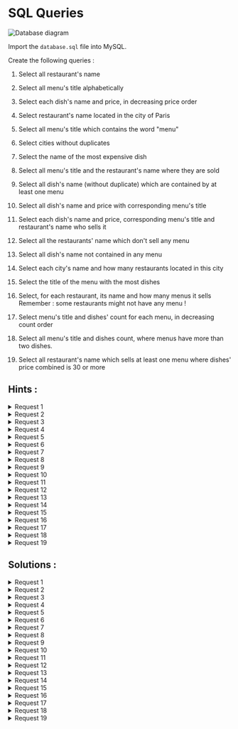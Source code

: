 # SQL Queries

![Database diagram](https://image.noelshack.com/fichiers/2019/44/3/1572438454-screenshot-from-2019-10-30-13-27-09.png)

Import the `database.sql` file into MySQL.

Create the following queries : 

1. Select all restaurant's name

2. Select all menu's title alphabetically

3. Select each dish's name and price, in decreasing price order

4. Select restaurant's name located in the city of Paris

5. Select all menu's title which contains the word "menu"

6. Select cities without duplicates

7. Select the name of the most expensive dish

8. Select all menu's title and the restaurant's name where they are sold

9. Select all dish's name (without duplicate) which are contained by at least one menu

10. Select all dish's name and price with corresponding menu's title

11. Select each dish's name and price, corresponding menu's title and restaurant's name who sells it

12. Select all the restaurants' name which don't sell any menu

13. Select all dish's name not contained in any menu

14. Select each city's name and how many restaurants located in this city

15. Select the title of the menu with the most dishes

16. Select, for each restaurant, its name and how many menus it sells Remember : some restaurants might not have any menu !

17. Select menu's title and dishes' count for each menu, in decreasing count order

18. Select all menu's title and dishes count, where menus have more than two dishes.

19. Select all restaurant's name which sells at least one menu where dishes' price combined is 30 or more

## Hints :

<details>
    <summary>Request 1</summary>

    SELECT, FROM
  
</details>
<details>
    <summary>Request 2</summary>
  
    ORDER BY
  
</details>
<details>
    <summary>Request 3</summary>
  
    ORDER BY
  
</details>
<details>
    <summary>Request 4</summary>
  
    WHERE
  
</details>
<details>
    <summary>Request 5</summary>
  
    LIKE
  
</details>
<details>
    <summary>Request 6</summary>
  
    DISTINCT
  
</details>
<details>
    <summary>Request 7</summary>
  
    ORDER BY, LIMIT
  
</details>
<details>
    <summary>Request 8</summary>
  
    INNER JOIN
  
</details>
<details>
    <summary>Request 9</summary>
  
    DISTINCT, INNER JOIN
  
</details>
<details>
    <summary>Request 10</summary>
  
    INNER JOIN (x2)
  
</details>
<details>
    <summary>Request 11</summary>
  
    INNER JOIN (x3)
  
</details>
<details>
    <summary>Request 12</summary>
  
    LEFT JOIN
  
</details>
<details>
    <summary>Request 13</summary>
  
    LEFT JOIN
  
</details>
<details>
    <summary>Request 14</summary>
  
    COUNT, GROUP BY
  
</details>
<details>
    <summary>Request 15</summary>
  
    COUNT, INNER JOIN, GROUP BY, ORDER BY, LIMIT
  
</details>
<details>
    <summary>Request 16</summary>
  
    COUNT, LEFT JOIN, GROUP BY
  
</details>
<details>
    <summary>Request 17</summary>
  
    COUNT, INNER JOIN (x2), GROUP BY
  
</details>
<details>
    <summary>Request 18</summary>
  
    COUNT, INNER JOIN, GROUP BY, HAVING
  
</details>
<details>
    <summary>Request 19</summary>
  
    DISTINCT, INNER JOIN (x3), GROUP BY, HAVING
  
</details>

## Solutions :

<details>
    <summary>Request 1</summary>

    SELECT name
    FROM restaurant;
  
</details>
<details>
    <summary>Request 2</summary>

    SELECT title
    FROM menu
    ORDER BY title ASC;
  
</details>
<details>
    <summary>Request 3</summary>

    SELECT name, price
    FROM dish
    ORDER BY price DESC;
  
</details>
<details>
    <summary>Request 4</summary>

    SELECT name
    FROM restaurant
    WHERE city = "Paris";
  
</details>
<details>
    <summary>Request 5</summary>

    SELECT title
    FROM menu
    WHERE title LIKE "%menu%";
  
</details>
<details>
    <summary>Request 6</summary>

    SELECT DISTINCT city
    FROM restaurant;
  
</details>
<details>
    <summary>Request 7</summary>

    SELECT dish.name
    FROM dish
    ORDER BY dish.price DESC
    LIMIT 1;
  
</details>
<details>
    <summary>Request 8</summary>

    SELECT menu.title, restaurant.name
    FROM menu
    INNER JOIN restaurant ON restaurant.id = menu.id_restaurant;
  
</details>
<details>
    <summary>Request 9</summary>

    SELECT DISTINCT dish.name
    FROM dish
    INNER JOIN menu_dish ON menu_dish.id_dish = dish.id;
  
</details>
<details>
    <summary>Request 10</summary>

    SELECT dish.name, dish.price, menu.title
    FROM dish
    INNER JOIN menu_dish ON menu_dish.id_dish = dish.id
    INNER JOIN menu ON menu_dish.id_menu = menu.id;
  
</details>
<details>
    <summary>Request 11</summary>

    SELECT dish.name, dish.price, menu.title, restaurant.name
    FROM dish
    INNER JOIN menu_dish ON menu_dish.id_dish = dish.id
    INNER JOIN menu ON menu.id = menu_dish.id_menu
    INNER JOIN restaurant ON restaurant.id = menu.id_restaurant;
  
</details>
<details>
    <summary>Request 12</summary>

    SELECT restaurant.name
    FROM restaurant
    LEFT JOIN menu ON restaurant.id = menu.id_restaurant
    WHERE menu.id_restaurant IS NULL;
  
</details>
<details>
    <summary>Request 13</summary>

    SELECT dish.name
    FROM dish
    LEFT JOIN menu_dish ON dish.id = menu_dish.id_dish
    WHERE menu_dish.id_dish IS NULL;
  
</details>
<details>
    <summary>Request 14</summary>

    SELECT city, COUNT(id)
    FROM restaurant
    GROUP BY city;
  
</details>
<details>
    <summary>Request 15</summary>

    SELECT menu.title, COUNT(menu.id) as nb
    FROM menu
    INNER JOIN menu_dish ON menu.id = menu_dish.id_menu
    GROUP BY menu.title
    ORDER BY nb DESC
    LIMIT 1;
  
</details>
<details>
    <summary>Request 16</summary>

    SELECT restaurant.name, COUNT(menu.id)
    FROM restaurant
    LEFT JOIN menu ON restaurant.id = menu.id_restaurant
    GROUP BY restaurant.name;
  
</details>
<details>
    <summary>Request 17</summary>

    SELECT menu.title, COUNT(dish.id) as nb
    FROM dish
    INNER JOIN menu_dish ON menu_dish.id_dish = dish.id
    INNER JOIN menu ON menu.id = menu_dish.id_menu
    GROUP BY menu.id
    ORDER BY nb DESC;
  
</details>
<details>
    <summary>Request 18</summary>

    SELECT menu.title, COUNT(menu_dish.id_dish) as nb
    FROM menu
    INNER JOIN menu_dish ON menu.id = menu_dish.id_menu
    GROUP BY menu.id
    HAVING nb > 2;
  
</details>
<details>
    <summary>Request 19</summary>

    SELECT DISTINCT restaurant.name
    FROM dish
    INNER JOIN menu_dish ON menu_dish.id_dish = dish.id
    INNER JOIN menu ON menu.id = menu_dish.id_menu
    INNER JOIN restaurant ON restaurant.id = menu.id_restaurant
    GROUP BY menu.id
    HAVING SUM(dish.price) >= 30
  
</details>